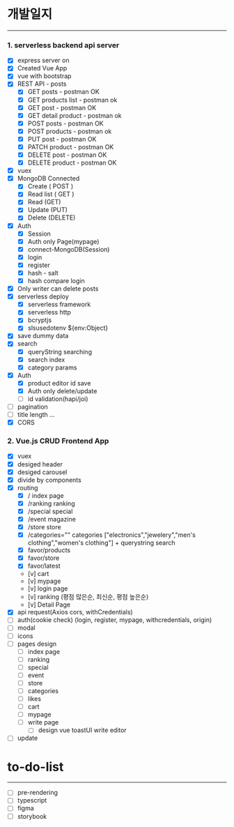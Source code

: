 # 개발일지

---

### 1. serverless backend api server

- [x] express server on
- [x] Created Vue App
- [x] vue with bootstrap
- [x] REST API - posts
  - [x] GET posts - postman OK
  - [x] GET products list - postman ok
  - [x] GET post - postman OK
  - [x] GET detail product - postman ok
  - [x] POST posts - postman OK
  - [x] POST products - postman ok
  - [x] PUT post - postman OK
  - [x] PATCH product - postman OK
  - [x] DELETE post - postman OK
  - [x] DELETE product - postman OK
- [x] vuex
- [x] MongoDB Connected
  - [x] Create ( POST )
  - [x] Read list ( GET )
  - [x] Read (GET)
  - [x] Update (PUT)
  - [x] Delete (DELETE)
- [x] Auth
  - [x] Session
  - [x] Auth only Page(mypage)
  - [x] connect-MongoDB(Session)
  - [x] login
  - [x] register
  - [x] hash - salt
  - [x] hash compare login
- [x] Only writer can delete posts
- [x] serverless deploy
  - [x] serverless framework
  - [x] serverless http
  - [x] bcryptjs
  - [x] slsusedotenv ${env:Object}
- [x] save dummy data
- [x] search
  - [x] queryString searching
  - [x] search index
  - [x] category params
- [x] Auth
  - [x] product editor id save
  - [x] Auth only delete/update
  - [ ] id validation(hapi/joi)
- [ ] pagination
- [ ] title length ...
- [x] CORS

### 2. Vue.js CRUD Frontend App

- [x] vuex
- [x] desiged header
- [x] desiged carousel
- [x] divide by components
- [x] routing
  - [x] / index page
  - [x] /ranking ranking
  - [x] /special special
  - [x] /event magazine
  - [x] /store store
  - [x] /categories="" categories ["electronics","jewelery","men's clothing","women's clothing"] + querystring search
  - [x] favor/products
  - [x] favor/store
  - [x] favor/latest
  - [v] cart
  - [v] mypage
  - [v] login page
  - [v] ranking (평점 많은순, 최신순, 평점 높은순)
  - [v] Detail Page
- [x] api request(Axios cors, withCredentials)
- [ ] auth(cookie check) (login, register, mypage, withcredentials, origin)
- [ ] modal
- [ ] icons
- [ ] pages design
  - [ ] index page
  - [ ] ranking
  - [ ] special
  - [ ] event
  - [ ] store
  - [ ] categories
  - [ ] likes
  - [ ] cart
  - [ ] mypage
  - [ ] write page
    - [ ] design vue toastUI write editor
- [ ] update

# to-do-list

---

- [ ] pre-rendering
- [ ] typescript
- [ ] figma
- [ ] storybook
